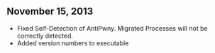 November 15, 2013
--------
* Fixed Self-Detection of AntiPwny. Migrated Processes will not be correctly detected.
* Added version numbers to executable
